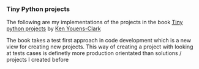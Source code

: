 ### Tiny Python projects

The following are my implementations of the projects in the book [Tiny python projects](https://tinypythonprojects.com/) by [Ken Youens-Clark](https://tinypythonprojects.com/#/author)

The book takes a test first approach in code development which is a new view for creating new projects.
This way of creating a project with looking at tests cases is definetly more production orientated than solutions / projects I created before
